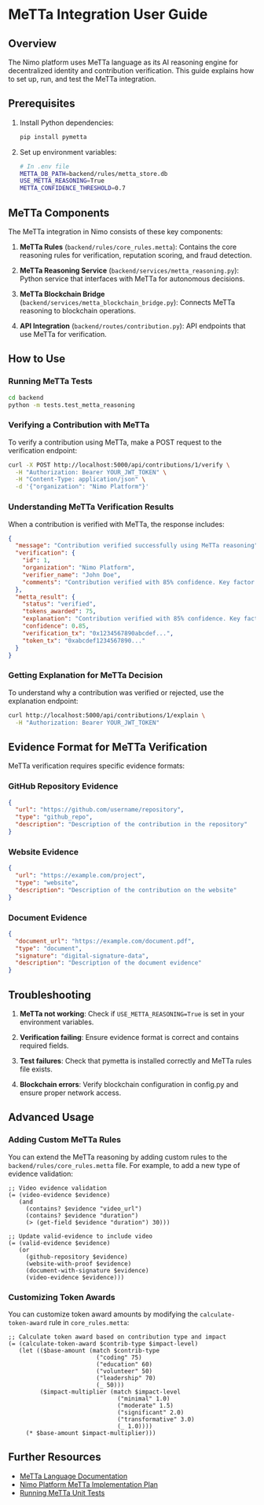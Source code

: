# MeTTa Integration User Guide

## Overview

The Nimo platform uses MeTTa language as its AI reasoning engine for decentralized identity and contribution verification. This guide explains how to set up, run, and test the MeTTa integration.

## Prerequisites

1. Install Python dependencies:
   ```bash
   pip install pymetta
   ```

2. Set up environment variables:
   ```bash
   # In .env file
   METTA_DB_PATH=backend/rules/metta_store.db
   USE_METTA_REASONING=True
   METTA_CONFIDENCE_THRESHOLD=0.7
   ```

## MeTTa Components

The MeTTa integration in Nimo consists of these key components:

1. **MeTTa Rules** (`backend/rules/core_rules.metta`): Contains the core reasoning rules for verification, reputation scoring, and fraud detection.

2. **MeTTa Reasoning Service** (`backend/services/metta_reasoning.py`): Python service that interfaces with MeTTa for autonomous decisions.

3. **MeTTa Blockchain Bridge** (`backend/services/metta_blockchain_bridge.py`): Connects MeTTa reasoning to blockchain operations.

4. **API Integration** (`backend/routes/contribution.py`): API endpoints that use MeTTa for verification.

## How to Use

### Running MeTTa Tests

```bash
cd backend
python -m tests.test_metta_reasoning
```

### Verifying a Contribution with MeTTa

To verify a contribution using MeTTa, make a POST request to the verification endpoint:

```bash
curl -X POST http://localhost:5000/api/contributions/1/verify \
  -H "Authorization: Bearer YOUR_JWT_TOKEN" \
  -H "Content-Type: application/json" \
  -d '{"organization": "Nimo Platform"}'
```

### Understanding MeTTa Verification Results

When a contribution is verified with MeTTa, the response includes:

```json
{
  "message": "Contribution verified successfully using MeTTa reasoning",
  "verification": {
    "id": 1,
    "organization": "Nimo Platform",
    "verifier_name": "John Doe",
    "comments": "Contribution verified with 85% confidence. Key factor: Strong GitHub repository evidence"
  },
  "metta_result": {
    "status": "verified",
    "tokens_awarded": 75,
    "explanation": "Contribution verified with 85% confidence. Key factor: Strong GitHub repository evidence",
    "confidence": 0.85,
    "verification_tx": "0x1234567890abcdef...",
    "token_tx": "0xabcdef1234567890..."
  }
}
```

### Getting Explanation for MeTTa Decision

To understand why a contribution was verified or rejected, use the explanation endpoint:

```bash
curl http://localhost:5000/api/contributions/1/explain \
  -H "Authorization: Bearer YOUR_JWT_TOKEN"
```

## Evidence Format for MeTTa Verification

MeTTa verification requires specific evidence formats:

### GitHub Repository Evidence
```json
{
  "url": "https://github.com/username/repository",
  "type": "github_repo",
  "description": "Description of the contribution in the repository"
}
```

### Website Evidence
```json
{
  "url": "https://example.com/project",
  "type": "website",
  "description": "Description of the contribution on the website"
}
```

### Document Evidence
```json
{
  "document_url": "https://example.com/document.pdf",
  "type": "document",
  "signature": "digital-signature-data",
  "description": "Description of the document evidence"
}
```

## Troubleshooting

1. **MeTTa not working**: Check if `USE_METTA_REASONING=True` is set in your environment variables.

2. **Verification failing**: Ensure evidence format is correct and contains required fields.

3. **Test failures**: Check that pymetta is installed correctly and MeTTa rules file exists.

4. **Blockchain errors**: Verify blockchain configuration in config.py and ensure proper network access.

## Advanced Usage

### Adding Custom MeTTa Rules

You can extend the MeTTa reasoning by adding custom rules to the `backend/rules/core_rules.metta` file. For example, to add a new type of evidence validation:

```metta
;; Video evidence validation
(= (video-evidence $evidence)
   (and 
     (contains? $evidence "video_url")
     (contains? $evidence "duration")
     (> (get-field $evidence "duration") 30)))

;; Update valid-evidence to include video
(= (valid-evidence $evidence)
   (or
     (github-repository $evidence)
     (website-with-proof $evidence)
     (document-with-signature $evidence)
     (video-evidence $evidence)))
```

### Customizing Token Awards

You can customize token award amounts by modifying the `calculate-token-award` rule in `core_rules.metta`:

```metta
;; Calculate token award based on contribution type and impact
(= (calculate-token-award $contrib-type $impact-level)
   (let (($base-amount (match $contrib-type
                         ("coding" 75)
                         ("education" 60)
                         ("volunteer" 50)
                         ("leadership" 70)
                         (_ 50)))
         ($impact-multiplier (match $impact-level
                               ("minimal" 1.0)
                               ("moderate" 1.5)
                               ("significant" 2.0)
                               ("transformative" 3.0)
                               (_ 1.0))))
     (* $base-amount $impact-multiplier)))
```

## Further Resources

- [MeTTa Language Documentation](https://metta.org/docs)
- [Nimo Platform MeTTa Implementation Plan](docs/metta_implementation_plan.md)
- [Running MeTTa Unit Tests](backend/tests/README.md)